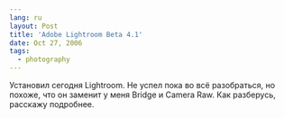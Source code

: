 ```yaml
---
lang: ru
layout: Post
title: 'Adobe Lightroom Beta 4.1'
date: Oct 27, 2006
tags:
  - photography
---
```


Установил сегодня Lightroom. Не успел пока во всё разобраться, но похоже, что он заменит у меня Bridge и Camera Raw. Как разберусь, расскажу подробнее.
